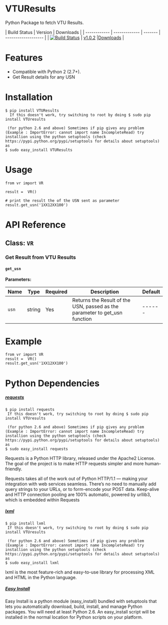 # VTUResults
Python Package to fetch VTU Results.

| Build Status | Version | Downloads |
| ------------ | ------------- | ------- | ------------------- |
| [![Build Status](https://travis-ci.org/maheshkkumar/VTUResults.svg?branch=master)](https://travis-ci.org/maheshkkumar/VTUResults) | [v1.0.2](https://pypi.python.org/pypi/VTUResults/1.0.1) |[Downloads](https://pypi.python.org/pypi/VTUResults/1.0.1) |


Features
========

- Compatible with Python 2 (2.7+).
- Get Result details for any USN

Installation
========

    $ pip install VTUResults
      If this doesn't work, try switching to root by doing $ sudo pip install VTUresults
      
     (for python 2.6 and above) Sometimes if pip gives any problem (Example : ImportError: cannot import name IncompleteRead) try installion using the python setuptools (check https://pypi.python.org/pypi/setuptools for details about setuptools) as
    $ sudo easy_install VTUResults

Usage
========

    from vr import VR

    result =  VR()

    # print the result the of the USN sent as parameter
    result.get_usn('1XX12XX100')
    
API Reference
========

## Class: `VR`

### Get Result from VTU Results

#### `get_usn`

**Parameters:**

| Name | Type | Required | Description | Default |
| ---- | ---- | -------- | ----------- | ------- |
| `usn` | string | Yes | Returns the Result of the USN, passed as the parameter to get_usn function | ------|

Example
========

    from vr import VR
    result =  VR()
    result.get_usn('1XX12XX100')
 



Python Dependencies
========
##### [requests](http://docs.python-requests.org/en/latest/)

    $ pip install requests
     If this doesn't work, try switching to root by doing $ sudo pip install VTUresults
      
     (for python 2.6 and above) Sometimes if pip gives any problem (Example : ImportError: cannot import name IncompleteRead) try installion using the python setuptools (check https://pypi.python.org/pypi/setuptools for details about setuptools) as
    $ sudo easy_install requests
    
Requests is a Python HTTP library, released under the Apache2 License. The goal of the project is to make HTTP requests simpler and more human-friendly.

Requests takes all of the work out of Python HTTP/1.1 — making your integration with web services seamless. There’s no need to manually add query strings to your URLs, or to form-encode your POST data. Keep-alive and HTTP connection pooling are 100% automatic, powered by urllib3, which is embedded within Requests

##### [lxml](http://docs.python-guide.org/en/latest/scenarios/scrape/)

    $ pip install lxml
     If this doesn't work, try switching to root by doing $ sudo pip install VTUresults
      
     (for python 2.6 and above) Sometimes if pip gives any problem (Example : ImportError: cannot import name IncompleteRead) try installion using the python setuptools (check https://pypi.python.org/pypi/setuptools for details about setuptools) as
    $ sudo easy_install lxml

lxml is the most feature-rich and easy-to-use library for processing XML and HTML in the Python language.

##### [Easy Install](https://pythonhosted.org/setuptools/easy_install.html)

Easy Install is a python module (easy_install) bundled with setuptools that lets you automatically download, build, install, and manage Python packages. You will need at least Python 2.6. An easy_install script will be installed in the normal location for Python scripts on your platform.
